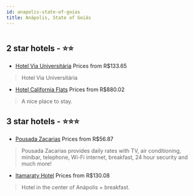 ```yaml
---
id: anapolis-state-of-goias
title: Anápolis, State of Goiás
---
```


<center><img src="https://static.hotelurbano.com/reservas/prod0/16/16543/5cb8bd9d3ad2f_pousada-zacarias.jpg" alt="" /></center>


##  2 star hotels - ⭐️⭐️

-    [Hotel Via Universitária](https://us.hurb.com/hotels/anapolis/hotel-via-universitaria-10606?cmp=18055) Prices from R$133.65
   > Hotel Via Universitária
-    [Hotel California Flats](https://us.hurb.com/hotels/anapolis/hotel-california-6319?cmp=18055) Prices from R$880.02
   > A nice place to stay.

##  3 star hotels - ⭐️⭐️⭐️

-    [Pousada Zacarias](https://us.hurb.com/hotels/anapolis/pousada-zacarias-16543?cmp=18055) Prices from R$56.87
   > Pousada Zacarias provides daily rates with TV, air conditioning, minibar, telephone, Wi-Fi internet, breakfast, 24 hour security and much more!
-    [Itamaraty Hotel](https://us.hurb.com/hotels/anapolis/itamaraty-hotel-2084?cmp=18055) Prices from R$130.08
   > Hotel in the center of Anápolis + breakfast.
